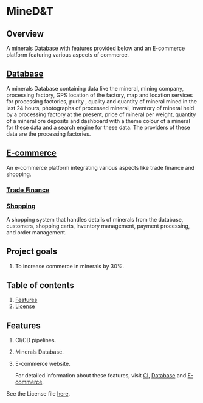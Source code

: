 # MineD&T
## Overview 
A minerals Database with features provided below and an E-commerce platform featuring various aspects of commerce.
## [Database](./Database/README.md)
A minerals Database containing data like the mineral, mining company, processing factory, GPS location of the factory, map and location services for processing factories, purity , quality and quantity of mineral mined in the last 24 hours, photographs of processed mineral, inventory of mineral held by a processing factory at the present, price of mineral per weight, quantity of a mineral ore deposits and dashboard with a theme colour of a mineral for these data and a search engine for these data. The providers of these data are the processing factories.

## [E-commerce]()
An e-commerce platform integrating various aspects like trade finance and shopping.
### [Trade Finance](./E-commerce/trade-finance/README.md)
### [Shopping](./E-commerce/Shopping/README.md)
A shopping system that handles details of minerals from the database, customers, shopping carts, inventory management, payment processing, and order management. 

## Project goals
1. To increase commerce in minerals by 30%.

## Table of contents 
1. [Features](#Features)
2. [License](./LICENSE)

## Features 
1. CI/CD pipelines.
2. Minerals Database.
3. E-commerce website.

   For detailed information about these features, visit [CI](./CI/Development.md), [Database](./Database/Development.md) and [E-commerce](./e-commerce/Development.md).
   
See the License file [here](./LICENSE).


